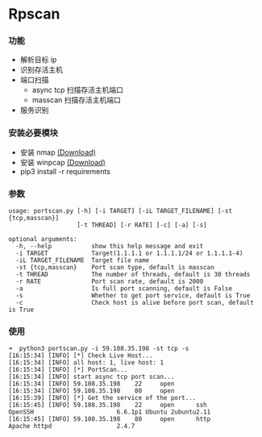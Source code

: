 # Rpscan

### 功能
* 解析目标 ip
* 识别存活主机
* 端口扫描
  * async tcp 扫描存活主机端口
  * masscan 扫描存活主机端口
* 服务识别

### 安装必要模块
* 安装 nmap [(Download)](https://nmap.org/dist/?C=M&O=D)
* 安装 winpcap [(Download)](https://www.winpcap.org/install/default.htm)
* pip3 install -r requirements

### 参数
```
usage: portscan.py [-h] [-i TARGET] [-iL TARGET_FILENAME] [-st {tcp,masscan}]
                   [-t THREAD] [-r RATE] [-c] [-a] [-s]

optional arguments:
  -h, --help           show this help message and exit
  -i TARGET            Target(1.1.1.1 or 1.1.1.1/24 or 1.1.1.1-4)
  -iL TARGET_FILENAME  Target file name
  -st {tcp,masscan}    Port scan type, default is masscan
  -t THREAD            The number of threads, default is 30 threads
  -r RATE              Port scan rate, default is 2000
  -a                   Is full port scanning, default is False
  -s                   Whether to get port service, default is True
  -c                   Check host is alive before port scan, default is True
```

### 使用
```
➜  python3 portscan.py -i 59.108.35.198 -st tcp -s
[16:15:34] [INFO] [*] Check Live Host...
[16:15:34] [INFO] all host: 1, live host: 1
[16:15:34] [INFO] [*] PortScan...
[16:15:34] [INFO] start async tcp port scan...
[16:15:34] [INFO] 59.108.35.198    22     open
[16:15:34] [INFO] 59.108.35.198    80     open
[16:15:39] [INFO] [*] Get the service of the port...
[16:15:45] [INFO] 59.108.35.198    22     open      ssh             OpenSSH                       6.6.1p1 Ubuntu 2ubuntu2.11
[16:15:45] [INFO] 59.108.35.198    80     open      http            Apache httpd                  2.4.7
```
